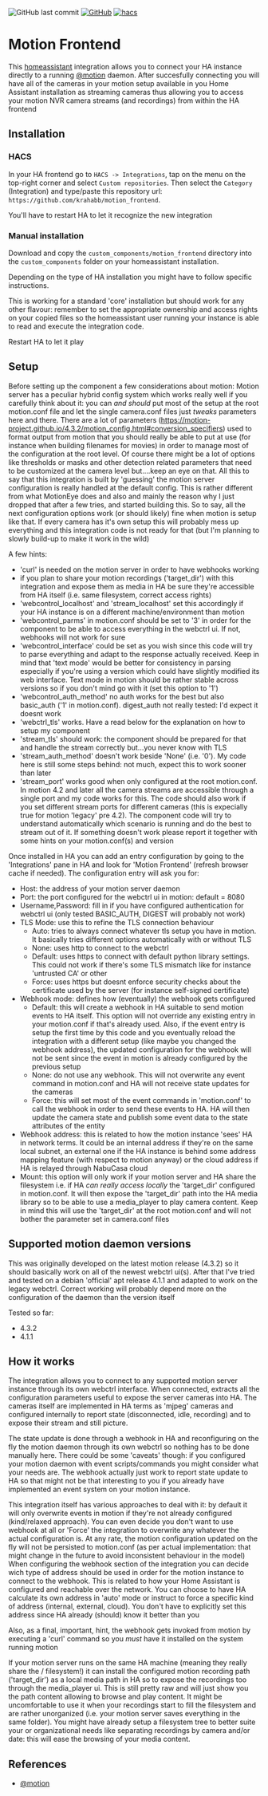![GitHub last commit](https://img.shields.io/github/last-commit/krahabb/motion_frontend?style=for-the-badge)
[![GitHub](https://img.shields.io/github/license/krahabb/motion_frontend?style=for-the-badge)](LICENCE)
[![hacs][hacsbadge]][hacs]


# Motion Frontend

This [homeassistant](https://www.home-assistant.io/) integration allows you to connect your HA instance directly to a running [@motion] daemon.
After succesfully connecting you will have all of the cameras in your motion setup available in you Home Assistant installation as streaming cameras thus allowing you to access your motion NVR camera streams (and recordings) from within the HA frontend 


## Installation

### HACS

In your HA frontend go to `HACS -> Integrations`, tap on the menu on the top-right corner and select `Custom repositories`.
Then select the `Category` (Integration) and type/paste this repository url: `https://github.com/krahabb/motion_frontend`.

You'll have to restart HA to let it recognize the new integration

### Manual installation

Download and copy the `custom_components/motion_frontend` directory into the `custom_components` folder on your homeassistant installation.

Depending on the type of HA installation you might have to follow specific instructions.

This is working for a standard 'core' installation but should work for any other flavour: remember to set the appropriate ownership and access rights on your copied files so the homeassistant user running your instance is able to read and execute the integration code.

Restart HA to let it play

## Setup

Before setting up the component a few considerations about motion:
Motion server has a peculiar hybrid config system which works really well if you carefully think about it: you can *and should* put most of the setup at the root motion.conf file and let the single camera.conf files just _tweaks_ parameters here and there. There are a lot of parameters (https://motion-project.github.io/4.3.2/motion_config.html#conversion_specifiers) used to format output from motion that you should really be able to put at use (for instance when building filenames for movies) in order to manage most of the configuration at the root level. Of course there might be a lot of options like thresholds or masks and other detection related parameters that need to be customized at the camera level but....keep an eye on that.
All this to say that this integration is built by 'guessing' the motion server configuration is really handled at the default config. This is rather different from what MotionEye does and also and mainly the reason why I just dropped that after a few tries, and started building this.
So to say, all the next configuration options work (or should likely) fine when motion is setup like that. If every camera has it's own setup this will probably mess up everything and this integration code is not ready for that (but I'm planning to slowly build-up to make it work in the wild)

A few hints:
- 'curl' is needed on the motion server in order to have webhooks working
- if you plan to share your motion recordings ('target_dir') with this integration and expose them as media in HA be sure they're accessible from HA itself (i.e. same filesystem, correct access rights)
- 'webcontrol_localhost' and 'stream_localhost' set this accordingly if your HA instance is on a different machine/environment than motion
- 'webcontrol_parms' in motion.conf should be set to '3' in order for the component to be able to access everything in the webctrl ui. If not, webhooks will not work for sure
- 'webcontrol_interface' could be set as you wish since this code will try to parse everything and adapt to the response actually received. Keep in mind that 'text mode' would be better for consistency in parsing especially if you're using a version which could have slightly modified its web interface. Text mode in motion should be rather stable across versions so if you don't mind go with it (set this option to '1')
- 'webcontrol_auth_method' no auth works for the best but also basic_auth ('1' in motion.conf). digest_auth not really tested: I'd expect it doesnt work
- 'webctrl_tls' works. Have a read below for the explanation on how to setup my component
- 'stream_tls' should work: the component should be prepared for that and handle the stream correctly but...you never know with TLS
- 'stream_auth_method' doesn't work beside 'None' (i.e. '0'). My code here is still some steps behind: not much, expect this to work sooner than later
- 'stream_port' works good when only configured at the root motion.conf. In motion 4.2 and later all the camera streams are accessible through a single port and my code works for this. The code should also work if you set different stream ports for different cameras (this is expecially true for motion 'legacy' pre 4.2). The component code will try to understand automatically which scenario is running and do the best to stream out of it. If something doesn't work please report it together with some hints on your motion.conf(s) and version

Once installed in HA you can add an entry configuration by going to the 'Integrations' pane in HA and look for 'Motion Frontend' (refresh browser cache if needed).
The configuration entry will ask you for:
- Host: the address of your motion server daemon
- Port: the port configured for the webctrl ui in motion: default = 8080
- Username,Password: fill in if you have configured authentication for webctrl ui (only tested BASIC_AUTH, DIGEST will probably not work)
- TLS Mode: use this to refine the TLS connection behaviour
  - Auto: tries to always connect whatever tls setup you have in motion. It basically tries different options automatically with or without TLS
  - None: uses http to connect to the webctrl
  - Default: uses https to connect with default python library settings. This could not work if there's some TLS mismatch like for instance 'untrusted CA' or other
  - Force: uses https but doesnt enforce security checks about the certificate used by the server (for instance self-signed certificate)
- Webhook mode: defines how (eventually) the webhook gets configured
  - Default: this will create a webhook in HA suitable to send motion events to HA itself. This option will not override any existing entry in your motion.conf if that's already used. Also, if the event entry is setup the first time by this code and you eventually reload the integration with a different setup (like maybe you changed the webhook address), the updated configuration for the webhook will not be sent since the event in motion is already configured by the previous setup
  - None: do not use any webhook. This will not overwrite any event command in motion.conf and HA will not receive state updates for the cameras
  - Force: this will set most of the event commands in 'motion.conf' to call the webhook in order to send these events to HA. HA will then update the camera state and publish some event data to the state attributes of the entity
- Webhook address: this is related to how the motion instance 'sees' HA in network terms. It could be an internal address if they're on the same local subnet, an external one if the HA instance is behind some address mapping feature (with respect to motion anyway) or the cloud address if HA is relayed through NabuCasa cloud
- Mount: this option will only work if your motion server and HA share the filesystem i.e. if HA _can really access locally_ the 'target_dir' configured in motion.conf. It will then expose the 'target_dir' path into the HA media library so to be able to use a media_player to play camera content. Keep in mind this will use the 'target_dir' at the root motion.conf and will not bother the parameter set in camera.conf files

## Supported motion daemon versions

This was originally developed on the latest motion release (4.3.2) so it should basically work on all of the newest webctrl ui(s). After that I've tried and tested on a debian 'official' apt release 4.1.1 and adapted to work on the legacy webctrl. Correct working will probably depend more on the configuration of the daemon than the version itself

Tested so far:
- 4.3.2
- 4.1.1

## How it works

The integration allows you to connect to any supported motion server instance through its own webctrl interface. When connected, extracts all the configuration parameters useful to expose the server cameras into HA. The cameras itself are implemented in HA terms as 'mjpeg' cameras and configured internally to report state (disconnected, idle, recording) and to expose their stream and still picture.

The state update is done through a webhook in HA and reconfiguring on the fly the motion daemon through its own webctrl so nothing has to be done manually here. There could be some 'caveats' though: if you configured your motion daemon with event scripts/commands you might consider what your needs are. The webhook actually just work to report state update to HA so that might not be that interesting to you if you already have implemented an event system on your motion instance.

This integration itself has various approaches to deal with it: by default it will only overwrite events in motion if they're not already configured (kind/relaxed approach). You can even decide you don't want to use webhook at all or 'Force' the integration to overwrite any whatever the actual configuration is. At any rate, the motion configuration updated on the fly will not be persisted to motion.conf (as per actual implementation: that might change in the future to avoid inconsistent behaviour in the model)
When configuring the webhook section of the integration you can decide wich type of address should be used in order for the motion instance to connect to the webhook. This is related to how your Home Assistant is configured and reachable over the network. You can choose to have HA calculate its own address in 'auto' mode or instruct to force a specific kind of address (internal, external, cloud). You don't have to explicitly set this address since HA already (should) know it better than you

Also, as a final, important, hint, the webhook gets invoked from motion by executing a 'curl' command so you *must* have it installed on the system running motion

If your motion server runs on the same HA machine (meaning they really share the / filesystem!) it can install the configured motion recording path ('target_dir') as a local media path in HA so to expose the recordings too through the media_player ui. This is still pretty raw and will just show you the path content allowing to browse and play content. It might be uncomfortable to use it when your recordings start to fill the filesystem and are rather unorganized (i.e. your motion server saves everything in the same folder). You might have already setup a filesystem tree to better suite your or organizational needs like separating recordings by camera and/or date: this will ease the browsing of your media content.

## References
- [@motion]

[hacs]: https://github.com/custom-components/hacs
[hacsbadge]: https://img.shields.io/badge/HACS-Custom-orange.svg?style=for-the-badge
[@motion]: https://github.com/Motion-Project/motion
